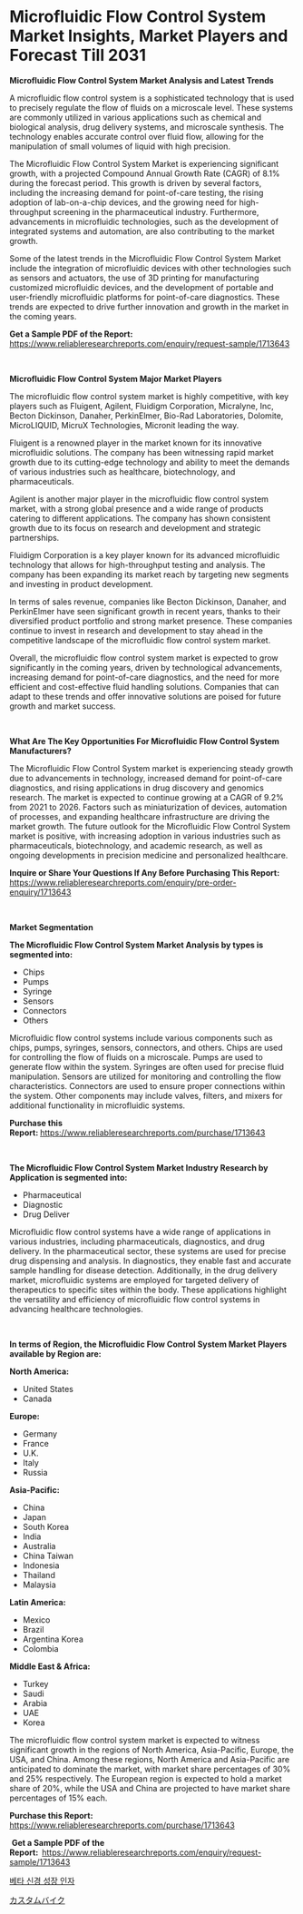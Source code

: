 <p><h1>Microfluidic Flow Control System Market Insights, Market Players and Forecast Till 2031</h1></p><p><strong>Microfluidic Flow Control System Market Analysis and Latest Trends</strong></p>
<p><p>A microfluidic flow control system is a sophisticated technology that is used to precisely regulate the flow of fluids on a microscale level. These systems are commonly utilized in various applications such as chemical and biological analysis, drug delivery systems, and microscale synthesis. The technology enables accurate control over fluid flow, allowing for the manipulation of small volumes of liquid with high precision.</p><p>The Microfluidic Flow Control System Market is experiencing significant growth, with a projected Compound Annual Growth Rate (CAGR) of 8.1% during the forecast period. This growth is driven by several factors, including the increasing demand for point-of-care testing, the rising adoption of lab-on-a-chip devices, and the growing need for high-throughput screening in the pharmaceutical industry. Furthermore, advancements in microfluidic technologies, such as the development of integrated systems and automation, are also contributing to the market growth.</p><p>Some of the latest trends in the Microfluidic Flow Control System Market include the integration of microfluidic devices with other technologies such as sensors and actuators, the use of 3D printing for manufacturing customized microfluidic devices, and the development of portable and user-friendly microfluidic platforms for point-of-care diagnostics. These trends are expected to drive further innovation and growth in the market in the coming years.</p></p>
<p><strong>Get a Sample PDF of the Report:&nbsp;</strong> <a href="https://www.reliableresearchreports.com/enquiry/request-sample/1713643">https://www.reliableresearchreports.com/enquiry/request-sample/1713643</a></p>
<p>&nbsp;</p>
<p><strong>Microfluidic Flow Control System Major Market Players</strong></p>
<p><p>The microfluidic flow control system market is highly competitive, with key players such as Fluigent, Agilent, Fluidigm Corporation, Micralyne, Inc, Becton Dickinson, Danaher, PerkinElmer, Bio-Rad Laboratories, Dolomite, MicroLIQUID, MicruX Technologies, Micronit leading the way.</p><p>Fluigent is a renowned player in the market known for its innovative microfluidic solutions. The company has been witnessing rapid market growth due to its cutting-edge technology and ability to meet the demands of various industries such as healthcare, biotechnology, and pharmaceuticals.</p><p>Agilent is another major player in the microfluidic flow control system market, with a strong global presence and a wide range of products catering to different applications. The company has shown consistent growth due to its focus on research and development and strategic partnerships.</p><p>Fluidigm Corporation is a key player known for its advanced microfluidic technology that allows for high-throughput testing and analysis. The company has been expanding its market reach by targeting new segments and investing in product development.</p><p>In terms of sales revenue, companies like Becton Dickinson, Danaher, and PerkinElmer have seen significant growth in recent years, thanks to their diversified product portfolio and strong market presence. These companies continue to invest in research and development to stay ahead in the competitive landscape of the microfluidic flow control system market.</p><p>Overall, the microfluidic flow control system market is expected to grow significantly in the coming years, driven by technological advancements, increasing demand for point-of-care diagnostics, and the need for more efficient and cost-effective fluid handling solutions. Companies that can adapt to these trends and offer innovative solutions are poised for future growth and market success.</p></p>
<p>&nbsp;</p>
<p><strong>What Are The Key Opportunities For Microfluidic Flow Control System Manufacturers?</strong></p>
<p><p>The Microfluidic Flow Control System market is experiencing steady growth due to advancements in technology, increased demand for point-of-care diagnostics, and rising applications in drug discovery and genomics research. The market is expected to continue growing at a CAGR of 9.2% from 2021 to 2026. Factors such as miniaturization of devices, automation of processes, and expanding healthcare infrastructure are driving the market growth. The future outlook for the Microfluidic Flow Control System market is positive, with increasing adoption in various industries such as pharmaceuticals, biotechnology, and academic research, as well as ongoing developments in precision medicine and personalized healthcare.</p></p>
<p><strong>Inquire or Share Your Questions If Any Before Purchasing This Report:</strong> <a href="https://www.reliableresearchreports.com/enquiry/pre-order-enquiry/1713643">https://www.reliableresearchreports.com/enquiry/pre-order-enquiry/1713643</a></p>
<p>&nbsp;</p>
<p><strong>Market Segmentation</strong></p>
<p><strong>The Microfluidic Flow Control System Market Analysis by types is segmented into:</strong></p>
<p><ul><li>Chips</li><li>Pumps</li><li>Syringe</li><li>Sensors</li><li>Connectors</li><li>Others</li></ul></p>
<p><p>Microfluidic flow control systems include various components such as chips, pumps, syringes, sensors, connectors, and others. Chips are used for controlling the flow of fluids on a microscale. Pumps are used to generate flow within the system. Syringes are often used for precise fluid manipulation. Sensors are utilized for monitoring and controlling the flow characteristics. Connectors are used to ensure proper connections within the system. Other components may include valves, filters, and mixers for additional functionality in microfluidic systems.</p></p>
<p><strong>Purchase this Report:&nbsp;</strong><a href="https://www.reliableresearchreports.com/purchase/1713643">https://www.reliableresearchreports.com/purchase/1713643</a></p>
<p>&nbsp;</p>
<p><strong>The Microfluidic Flow Control System Market Industry Research by Application is segmented into:</strong></p>
<p><ul><li>Pharmaceutical</li><li>Diagnostic</li><li>Drug Deliver</li></ul></p>
<p><p>Microfluidic flow control systems have a wide range of applications in various industries, including pharmaceuticals, diagnostics, and drug delivery. In the pharmaceutical sector, these systems are used for precise drug dispensing and analysis. In diagnostics, they enable fast and accurate sample handling for disease detection. Additionally, in the drug delivery market, microfluidic systems are employed for targeted delivery of therapeutics to specific sites within the body. These applications highlight the versatility and efficiency of microfluidic flow control systems in advancing healthcare technologies.</p></p>
<p>&nbsp;</p>
<p><strong>In terms of Region, the Microfluidic Flow Control System Market Players available by Region are:</strong></p>
<p>
    <p> <strong> North America: </strong>
        <ul>
            <li>United States</li>
            <li>Canada</li>
        </ul>
        </p> 
    <p> <strong> Europe: </strong>
        <ul>
            <li>Germany</li>
            <li>France</li>
            <li>U.K.</li>
            <li>Italy</li>
            <li>Russia</li>
        </ul>
        </p> 
    <p> <strong> Asia-Pacific: </strong>
        <ul>
            <li>China</li>
            <li>Japan</li>
            <li>South Korea</li>
            <li>India</li>
            <li>Australia</li>
            <li>China Taiwan</li>
            <li>Indonesia</li>
            <li>Thailand</li>
            <li>Malaysia</li>
        </ul>
        </p> 
    <p> <strong> Latin America: </strong>
        <ul>
            <li>Mexico</li>
            <li>Brazil</li>
            <li>Argentina Korea</li>
            <li>Colombia</li>
        </ul>
        </p> 
    <p> <strong> Middle East & Africa: </strong>
        <ul>
            <li>Turkey</li>
            <li>Saudi</li>
            <li>Arabia</li>
            <li>UAE</li>
            <li>Korea</li>
        </ul>
    </p>
    </p>
<p><p>The microfluidic flow control system market is expected to witness significant growth in the regions of North America, Asia-Pacific, Europe, the USA, and China. Among these regions, North America and Asia-Pacific are anticipated to dominate the market, with market share percentages of 30% and 25% respectively. The European region is expected to hold a market share of 20%, while the USA and China are projected to have market share percentages of 15% each.</p></p>
<p><strong>Purchase this Report: </strong><a href="https://www.reliableresearchreports.com/purchase/1713643">https://www.reliableresearchreports.com/purchase/1713643</a></p>
<p>&nbsp;<strong>Get a Sample PDF of the Report:&nbsp;&nbsp;</strong><a href="https://www.reliableresearchreports.com/enquiry/request-sample/1713643">https://www.reliableresearchreports.com/enquiry/request-sample/1713643</a></p>
<p><strong></strong></p>
<p><p><a href="https://github.com/xvz497517413/Market-Research-Report-List-1/blob/main/617376911179.md">베타 신경 성장 인자</a></p><p><a href="https://github.com/ksxzwxabcuynh011/Market-Research-Report-List-1/blob/main/507647911969.md">カスタムバイク</a></p></p>